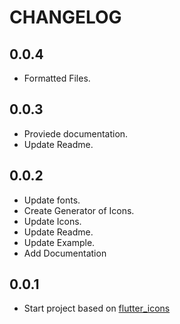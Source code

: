 # CHANGELOG

## 0.0.4

* Formatted Files.

## 0.0.3

* Proviede documentation.
* Update Readme.

## 0.0.2

* Update fonts.
* Create Generator of Icons.
* Update Icons.
* Update Readme.
* Update Example.
* Add Documentation

## 0.0.1

* Start project based on [flutter_icons](https://github.com/flutter-studio/flutter-icons.git)
